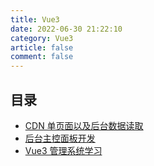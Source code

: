```yaml
---
title: Vue3
date: 2022-06-30 21:22:10
category: Vue3
article: false
comment: false
---
```


## 目录

-   [CDN 单页面以及后台数据读取](cdn-page.md)
-   [后台主控面板开发](admin-dashboard.md)
-   [Vue3 管理系统学习](vue3-manager.md)
